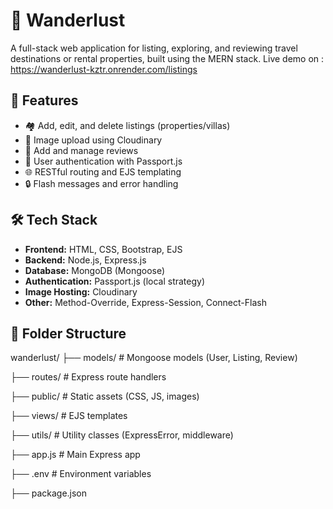 # 🧭 Wanderlust

A full-stack web application for listing, exploring, and reviewing travel destinations or rental properties, built using the MERN stack.
Live demo on : https://wanderlust-kztr.onrender.com/listings

## 🚀 Features

- 🏘️ Add, edit, and delete listings (properties/villas)
- 📸 Image upload using Cloudinary
- 💬 Add and manage reviews
- 👤 User authentication with Passport.js
- 🌐 RESTful routing and EJS templating
- 🔒 Flash messages and error handling

## 🛠️ Tech Stack

- **Frontend:** HTML, CSS, Bootstrap, EJS
- **Backend:** Node.js, Express.js
- **Database:** MongoDB (Mongoose)
- **Authentication:** Passport.js (local strategy)
- **Image Hosting:** Cloudinary
- **Other:** Method-Override, Express-Session, Connect-Flash

## 📂 Folder Structure

wanderlust/
├── models/ # Mongoose models (User, Listing, Review)

├── routes/ # Express route handlers

├── public/ # Static assets (CSS, JS, images)

├── views/ # EJS templates

├── utils/ # Utility classes (ExpressError, middleware)

├── app.js # Main Express app

├── .env # Environment variables

├── package.json
